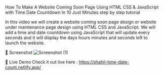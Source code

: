 How To Make A Website Coming Soon Page Using HTML CSS & JavaScript with Time Date Countdown In 10 Just Minutes step by step tutorial

In this video we will create a website coming soon page design or website under maintenance page design using HTML CSS and JavaScript. We will add a time and date countdown using JavaScript that will update every seconds and it will display the days hours minutes and seconds left to launch the website.

📸 Screenshot
![Screenshot (1)](https://github.com/user-attachments/assets/f4949713-c768-4c45-a5b4-51a4b8a4c10d)

🔗 Live Demo Check it out live here : https://shahil-time-date-count.netlify.app/

